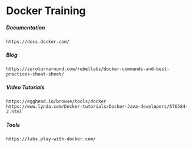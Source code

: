 # Docker Training

##### Documentation

```
https://docs.docker.com/
```

##### Blog

```
https://zeroturnaround.com/rebellabs/docker-commands-and-best-practices-cheat-sheet/
```

##### Video Tutorials

```
https://egghead.io/browse/tools/docker
https://www.lynda.com/Docker-tutorials/Docker-Java-developers/576584-2.html
```

##### Tools

```
https://labs.play-with-docker.com/
```



